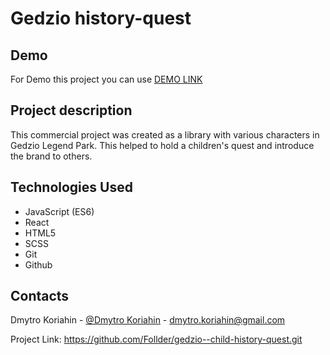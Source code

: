 # Gedzio history-quest

## Demo

For Demo this project you can use [DEMO LINK](https://follder.github.io/gedzio--child-history-quest/#)

## Project description

This commercial project was created as a library with various characters in Gedzio Legend Park. This helped to hold a children's quest and introduce the brand to others.

## Technologies Used

- JavaScript (ES6)
- React
- HTML5
- SCSS
- Git
- Github

## Contacts

Dmytro Koriahin - [@Dmytro Koriahin](https://github.com/Follder) - [dmytro.koriahin@gmail.com](mailto:dmytro.koriahin@gmail.com)

Project Link: https://github.com/Follder/gedzio--child-history-quest.git
